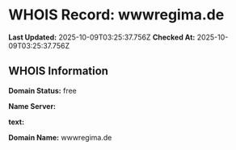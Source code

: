 # WHOIS Record: wwwregima.de

**Last Updated:** 2025-10-09T03:25:37.756Z
**Checked At:** 2025-10-09T03:25:37.756Z

## WHOIS Information

**Domain Status:** free

**Name Server:** 

**text:** 

**Domain Name:** wwwregima.de

